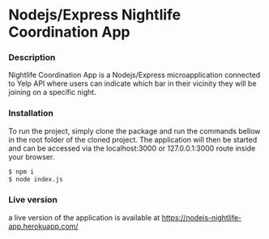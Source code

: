# Nodejs/Express Nightlife Coordination App

### Description
Nightlife Coordination App is a Nodejs/Express microapplication connected to Yelp API where users can indicate which bar in their vicinity they will be joining on a specific night.

### Installation
To run the project, simply clone the package and run the commands bellow in the root folder of the cloned project. The application will then be started and can be accessed via the localhost:3000 or 127.0.0.1:3000 route inside your browser.
```sh
$ npm i
$ node index.js
```

### Live version
a live version of the application is available at https://nodejs-nightlife-app.herokuapp.com/

